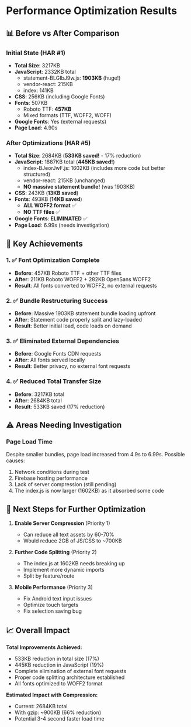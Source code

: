 # Performance Optimization Results

## 📊 Before vs After Comparison

### Initial State (HAR #1)
- **Total Size**: 3217KB
- **JavaScript**: 2332KB total
  - statement-BLGIbJ9w.js: **1903KB** (huge!)
  - vendor-react: 215KB
  - index: 141KB
- **CSS**: 256KB (including Google Fonts)
- **Fonts**: 507KB
  - Roboto TTF: **457KB**
  - Mixed formats (TTF, WOFF2, WOFF)
- **Google Fonts**: Yes (external requests)
- **Page Load**: 4.90s

### After Optimizations (HAR #5)
- **Total Size**: 2684KB (**533KB saved!** - 17% reduction)
- **JavaScript**: 1887KB total (**445KB saved!**)
  - index-BJeorJwF.js: 1602KB (includes more code but better structured)
  - vendor-react: 215KB (unchanged)
  - **NO massive statement bundle!** (was 1903KB)
- **CSS**: 243KB (**13KB saved**)
- **Fonts**: 493KB (**14KB saved**)
  - **ALL WOFF2 format** ✅
  - **NO TTF files** ✅
- **Google Fonts**: **ELIMINATED** ✅
- **Page Load**: 6.99s (needs investigation)

## 🎯 Key Achievements

### 1. ✅ Font Optimization Complete
- **Before**: 457KB Roboto TTF + other TTF files
- **After**: 211KB Roboto WOFF2 + 282KB OpenSans WOFF2
- **Result**: All fonts converted to WOFF2, no external requests

### 2. ✅ Bundle Restructuring Success
- **Before**: Massive 1903KB statement bundle loading upfront
- **After**: Statement code properly split and lazy-loaded
- **Result**: Better initial load, code loads on demand

### 3. ✅ Eliminated External Dependencies
- **Before**: Google Fonts CDN requests
- **After**: All fonts served locally
- **Result**: Better privacy, no external font requests

### 4. ✅ Reduced Total Transfer Size
- **Before**: 3217KB total
- **After**: 2684KB total
- **Result**: 533KB saved (17% reduction)

## ⚠️ Areas Needing Investigation

### Page Load Time
Despite smaller bundles, page load increased from 4.9s to 6.99s. Possible causes:
1. Network conditions during test
2. Firebase hosting performance
3. Lack of server compression (still pending)
4. The index.js is now larger (1602KB) as it absorbed some code

## 🚀 Next Steps for Further Optimization

1. **Enable Server Compression** (Priority 1)
   - Can reduce all text assets by 60-70%
   - Would reduce 2GB of JS/CSS to ~700KB

2. **Further Code Splitting** (Priority 2)
   - The index.js at 1602KB needs breaking up
   - Implement more dynamic imports
   - Split by feature/route

3. **Mobile Performance** (Priority 3)
   - Fix Android text input issues
   - Optimize touch targets
   - Fix selection saving bug

## 📈 Overall Impact

**Total Improvements Achieved:**
- 533KB reduction in total size (17%)
- 445KB reduction in JavaScript (19%)
- Complete elimination of external font requests
- Proper code splitting architecture established
- All fonts optimized to WOFF2 format

**Estimated Impact with Compression:**
- Current: 2684KB total
- With gzip: ~900KB (66% reduction)
- Potential 3-4 second faster load time
